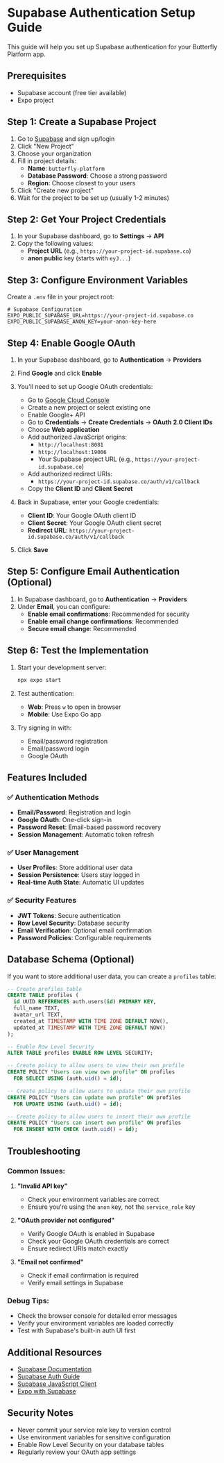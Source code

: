 # Supabase Authentication Setup Guide

This guide will help you set up Supabase authentication for your Butterfly Platform app.

## Prerequisites

- Supabase account (free tier available)
- Expo project

## Step 1: Create a Supabase Project

1. Go to [Supabase](https://supabase.com/) and sign up/login
2. Click "New Project"
3. Choose your organization
4. Fill in project details:
   - **Name**: `butterfly-platform`
   - **Database Password**: Choose a strong password
   - **Region**: Choose closest to your users
5. Click "Create new project"
6. Wait for the project to be set up (usually 1-2 minutes)

## Step 2: Get Your Project Credentials

1. In your Supabase dashboard, go to **Settings** → **API**
2. Copy the following values:
   - **Project URL** (e.g., `https://your-project-id.supabase.co`)
   - **anon public** key (starts with `eyJ...`)

## Step 3: Configure Environment Variables

Create a `.env` file in your project root:

```env
# Supabase Configuration
EXPO_PUBLIC_SUPABASE_URL=https://your-project-id.supabase.co
EXPO_PUBLIC_SUPABASE_ANON_KEY=your-anon-key-here
```

## Step 4: Enable Google OAuth

1. In your Supabase dashboard, go to **Authentication** → **Providers**
2. Find **Google** and click **Enable**
3. You'll need to set up Google OAuth credentials:
   - Go to [Google Cloud Console](https://console.cloud.google.com/)
   - Create a new project or select existing one
   - Enable Google+ API
   - Go to **Credentials** → **Create Credentials** → **OAuth 2.0 Client IDs**
   - Choose **Web application**
   - Add authorized JavaScript origins:
     - `http://localhost:8081`
     - `http://localhost:19006`
     - Your Supabase project URL (e.g., `https://your-project-id.supabase.co`)
   - Add authorized redirect URIs:
     - `https://your-project-id.supabase.co/auth/v1/callback`
   - Copy the **Client ID** and **Client Secret**

4. Back in Supabase, enter your Google credentials:
   - **Client ID**: Your Google OAuth client ID
   - **Client Secret**: Your Google OAuth client secret
   - **Redirect URL**: `https://your-project-id.supabase.co/auth/v1/callback`

5. Click **Save**

## Step 5: Configure Email Authentication (Optional)

1. In Supabase dashboard, go to **Authentication** → **Providers**
2. Under **Email**, you can configure:
   - **Enable email confirmations**: Recommended for security
   - **Enable email change confirmations**: Recommended
   - **Secure email change**: Recommended

## Step 6: Test the Implementation

1. Start your development server:
   ```bash
   npx expo start
   ```

2. Test authentication:
   - **Web**: Press `w` to open in browser
   - **Mobile**: Use Expo Go app

3. Try signing in with:
   - Email/password registration
   - Email/password login
   - Google OAuth

## Features Included

### ✅ Authentication Methods
- **Email/Password**: Registration and login
- **Google OAuth**: One-click sign-in
- **Password Reset**: Email-based password recovery
- **Session Management**: Automatic token refresh

### ✅ User Management
- **User Profiles**: Store additional user data
- **Session Persistence**: Users stay logged in
- **Real-time Auth State**: Automatic UI updates

### ✅ Security Features
- **JWT Tokens**: Secure authentication
- **Row Level Security**: Database security
- **Email Verification**: Optional email confirmation
- **Password Policies**: Configurable requirements

## Database Schema (Optional)

If you want to store additional user data, you can create a `profiles` table:

```sql
-- Create profiles table
CREATE TABLE profiles (
  id UUID REFERENCES auth.users(id) PRIMARY KEY,
  full_name TEXT,
  avatar_url TEXT,
  created_at TIMESTAMP WITH TIME ZONE DEFAULT NOW(),
  updated_at TIMESTAMP WITH TIME ZONE DEFAULT NOW()
);

-- Enable Row Level Security
ALTER TABLE profiles ENABLE ROW LEVEL SECURITY;

-- Create policy to allow users to view their own profile
CREATE POLICY "Users can view own profile" ON profiles
  FOR SELECT USING (auth.uid() = id);

-- Create policy to allow users to update their own profile
CREATE POLICY "Users can update own profile" ON profiles
  FOR UPDATE USING (auth.uid() = id);

-- Create policy to allow users to insert their own profile
CREATE POLICY "Users can insert own profile" ON profiles
  FOR INSERT WITH CHECK (auth.uid() = id);
```

## Troubleshooting

### Common Issues:

1. **"Invalid API key"**
   - Check your environment variables are correct
   - Ensure you're using the `anon` key, not the `service_role` key

2. **"OAuth provider not configured"**
   - Verify Google OAuth is enabled in Supabase
   - Check your Google OAuth credentials are correct
   - Ensure redirect URIs match exactly

3. **"Email not confirmed"**
   - Check if email confirmation is required
   - Verify email settings in Supabase

### Debug Tips:

- Check the browser console for detailed error messages
- Verify your environment variables are loaded correctly
- Test with Supabase's built-in auth UI first

## Additional Resources

- [Supabase Documentation](https://supabase.com/docs)
- [Supabase Auth Guide](https://supabase.com/docs/guides/auth)
- [Supabase JavaScript Client](https://supabase.com/docs/reference/javascript)
- [Expo with Supabase](https://supabase.com/docs/guides/getting-started/tutorials/with-expo-react-native)

## Security Notes

- Never commit your service role key to version control
- Use environment variables for sensitive configuration
- Enable Row Level Security on your database tables
- Regularly review your OAuth app settings
